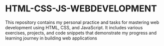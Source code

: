 # HTML-CSS-JS-WEBDEVELOPMENT
 This repository contains my personal practice and tasks for mastering web development using HTML, CSS, and JavaScript. It includes various exercises, projects, and code snippets that demonstrate my progress and learning journey in building web applications
